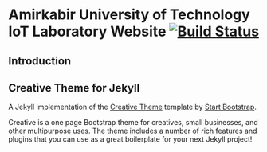 # Amirkabir University of Technology IoT Laboratory Website [![Build Status](https://travis-ci.org/AoLab/AoLab.github.io.svg?branch=master)](https://travis-ci.org/AoLab/AoLab.github.io)
## Introduction

## Creative Theme for Jekyll
A Jekyll implementation of the [Creative Theme](http://startbootstrap.com/template-overviews/creative/) template by [Start Bootstrap](http://startbootstrap.com).

Creative is a one page Bootstrap theme for creatives, small businesses, and other multipurpose uses.
The theme includes a number of rich features and plugins that you can use as a great boilerplate for your next Jekyll project!
